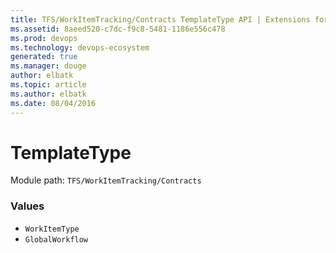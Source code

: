 ```yaml
---
title: TFS/WorkItemTracking/Contracts TemplateType API | Extensions for Visual Studio Team Services
ms.assetid: 8aeed520-c7dc-f9c8-5481-1186e556c478
ms.prod: devops
ms.technology: devops-ecosystem
generated: true
ms.manager: douge
author: elbatk
ms.topic: article
ms.author: elbatk
ms.date: 08/04/2016
---
```


# TemplateType

Module path: `TFS/WorkItemTracking/Contracts`

### Values

* `WorkItemType` 
* `GlobalWorkflow` 
